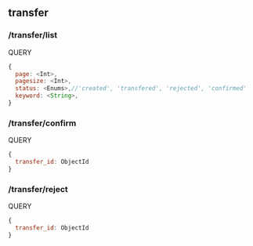 ## transfer

### /transfer/list

QUERY
```javascript
{
  page: <Int>,
  pagesize: <Int>,
  status: <Enums>,//'created', 'transfered', 'rejected', 'confirmed'
  keyword: <String>,
}
```

### /transfer/confirm

QUERY
```javascript
{
  transfer_id: ObjectId
}
```

### /transfer/reject

QUERY
```javascript
{
  transfer_id: ObjectId
}
```
